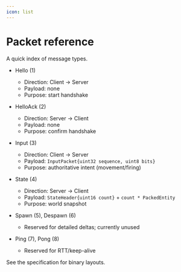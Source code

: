 ```yaml
---
icon: list
---
```


# Packet reference

A quick index of message types.

- Hello (1)
  - Direction: Client → Server
  - Payload: none
  - Purpose: start handshake

- HelloAck (2)
  - Direction: Server → Client
  - Payload: none
  - Purpose: confirm handshake

- Input (3)
  - Direction: Client → Server
  - Payload: `InputPacket{uint32 sequence, uint8 bits}`
  - Purpose: authoritative intent (movement/firing)

- State (4)
  - Direction: Server → Client
  - Payload: `StateHeader{uint16 count}` + `count * PackedEntity`
  - Purpose: world snapshot

- Spawn (5), Despawn (6)
  - Reserved for detailed deltas; currently unused

- Ping (7), Pong (8)
  - Reserved for RTT/keep-alive

See the specification for binary layouts.
